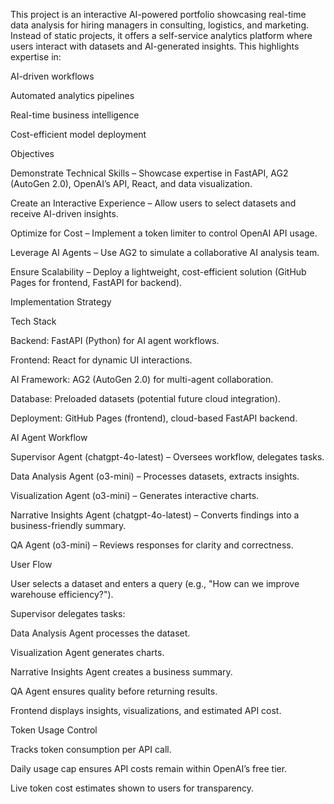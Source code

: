 This project is an interactive AI-powered portfolio showcasing real-time data analysis for hiring managers in consulting, logistics, and marketing. Instead of static projects, it offers a self-service analytics platform where users interact with datasets and AI-generated insights. This highlights expertise in:

AI-driven workflows

Automated analytics pipelines

Real-time business intelligence

Cost-efficient model deployment

Objectives

Demonstrate Technical Skills – Showcase expertise in FastAPI, AG2 (AutoGen 2.0), OpenAI’s API, React, and data visualization.

Create an Interactive Experience – Allow users to select datasets and receive AI-driven insights.

Optimize for Cost – Implement a token limiter to control OpenAI API usage.

Leverage AI Agents – Use AG2 to simulate a collaborative AI analysis team.

Ensure Scalability – Deploy a lightweight, cost-efficient solution (GitHub Pages for frontend, FastAPI for backend).

Implementation Strategy

Tech Stack

Backend: FastAPI (Python) for AI agent workflows.

Frontend: React for dynamic UI interactions.

AI Framework: AG2 (AutoGen 2.0) for multi-agent collaboration.

Database: Preloaded datasets (potential future cloud integration).

Deployment: GitHub Pages (frontend), cloud-based FastAPI backend.

AI Agent Workflow

Supervisor Agent (chatgpt-4o-latest) – Oversees workflow, delegates tasks.

Data Analysis Agent (o3-mini) – Processes datasets, extracts insights.

Visualization Agent (o3-mini) – Generates interactive charts.

Narrative Insights Agent (chatgpt-4o-latest) – Converts findings into a business-friendly summary.

QA Agent (o3-mini) – Reviews responses for clarity and correctness.

User Flow

User selects a dataset and enters a query (e.g., "How can we improve warehouse efficiency?").

Supervisor delegates tasks:

Data Analysis Agent processes the dataset.

Visualization Agent generates charts.

Narrative Insights Agent creates a business summary.

QA Agent ensures quality before returning results.

Frontend displays insights, visualizations, and estimated API cost.

Token Usage Control

Tracks token consumption per API call.

Daily usage cap ensures API costs remain within OpenAI’s free tier.

Live token cost estimates shown to users for transparency.